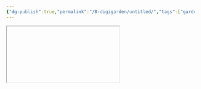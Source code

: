 ```yaml
---
{"dg-publish":true,"permalink":"/8-digigarden/untitled/","tags":["gardenEntry"],"noteIcon":"2"}
---
```



<iframe 
	
    height="800" 
    width="700" 
    src="https://fmhy.net" 
    frameborder="0" 
    allowfullscreen 
    style="float: left; margin-right: 20px; border: none;">
</iframe>

